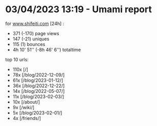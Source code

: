 # 03/04/2023 13:19 - Umami report
for www.shifeiti.com [24h] :

 - 371 (-170) page views
 - 147 (-21) uniques
 - 115 (1) bounces
 - 4h 10' 51'' (-8h 46' 6'') totaltime


top 10 urls:
 - 110x [/]
 - 78x [/blog/2022-12-09/]
 - 61x [/blog/2023-01-12/]
 - 36x [/blog/2022-12-22/]
 - 14x [/blog/2022-05-07/]
 - 11x [/blog/2023-02-03/]
 - 10x [/about/]
 - 9x [/wiki/]
 - 5x [/blog/2023-02-01/]
 - 4x [/friends/]


